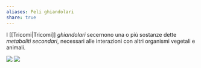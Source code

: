 ```yaml
---
aliases: Peli ghiandolari
share: true
---
```

I [[Tricomi|Tricomi]] *ghiandolari* secernono una o più sostanze dette *metaboliti secondari*, necessari alle interazioni con altri organismi vegetali e animali.

![](158dc52bdb93bb53d4b3bf0b09d01f2b_MD5%201.png)
![](d0cb23e68896e3f30b3230d14a8cd8da_MD5%201.png)